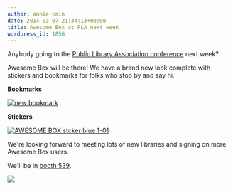 ```yaml
---
author: annie-cain
date: 2014-03-07 21:34:13+00:00
title: Awesome Box at PLA next week
wordpress_id: 1856
---
```


Anybody going to the [Public Library Association conference](http://www.placonference.org/) next week?

Awesome Box will be there! We have a brand new look complete with stickers and bookmarks for folks who stop by and say hi.

**Bookmarks**

[![new bookmark](https://lil-blog-media.s3.amazonaws.com/2014/03/bookmark.png)](https://lil-blog-media.s3.amazonaws.com/2014/03/bookmark.png)

**Stickers**

[![AWESOME BOX stcker blue 1-01](https://lil-blog-media.s3.amazonaws.com/2014/03/AWESOME-BOX-stcker-blue-1-01.png)](https://lil-blog-media.s3.amazonaws.com/2014/03/AWESOME-BOX-stcker-blue-1-01.png)

We're looking forward to meeting lots of new libraries and signing on more Awesome Box users.

We'll be in [booth 539](http://s36.a2zinc.net/clients/PLA2014/PLA2014/public/Booth.aspx?IndexInList=23&FromPage=ExhibitorList.aspx&ParentBoothID=&ListByBooth=true&BoothID=105893).

[![](http://placonference.org/wp-content/uploads/2013/05/PLA2014_exhibiting.jpg)](http://s36.a2zinc.net/clients/PLA2014/PLA2014/public/Booth.aspx?IndexInList=23&FromPage=ExhibitorList.aspx&ParentBoothID=&ListByBooth=true&BoothID=105893)
